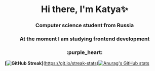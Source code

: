 

<!--
**luisakisa/luisakisa** is a ✨ _special_ ✨ repository because its `README.md` (this file) appears on your GitHub profile.

Here are some ideas to get you started:

- I’m currently working on ...
- 🌱 I’m currently learning ...
- 👯 I’m looking to collaborate on ...
- 🤔 I’m looking for help with ...
- 💬 Ask me about ...
- 📫 How to reach me: ...
- 😄 Pronouns: ...
- ⚡ Fun fact: ...
-->
<h1 align="center">Hi there, I'm <a>Katya✨</a> 
<h3 align="center">Computer science student from Russia</h3>
<h3 align="center"> At the moment I am studying frontend development </h3>
<h3 align="center"> :purple_heart: </h3>



**[![GitHub Streak](http://github-readme-streak-stats.herokuapp.com?user=luisakisa&theme=dracula&ring=673881)]**(https://git.io/streak-stats)[![Anurag's GitHub stats](https://github-readme-stats.vercel.app/api?username=luisakisa&theme=dracula)](https://github.com/anuraghazra/github-readme-stats)
